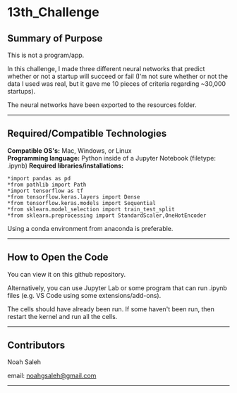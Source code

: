 # 13th_Challenge


## Summary of Purpose  

This is not a program/app.  

In this challenge, I made three different neural networks that predict whether or not a startup will succeed or fail (I'm not sure whether or not the data I used was real, but it gave me 10 pieces of criteria regarding ~30,000 startups).

The neural networks have been exported to the resources folder.

---

## Required/Compatible Technologies

**Compatible OS's:** Mac, Windows, or Linux  
**Programming language:** Python inside of a Jupyter Notebook (filetype: .ipynb)
**Required libraries/installations:**  

    *import pandas as pd
    *from pathlib import Path
    *import tensorflow as tf
    *from tensorflow.keras.layers import Dense
    *from tensorflow.keras.models import Sequential
    *from sklearn.model_selection import train_test_split
    *from sklearn.preprocessing import StandardScaler,OneHotEncoder
     
Using a conda environment from anaconda is preferable.

----
## How to Open the Code

You can view it on this github repository.

Alternatively, you can use Jupyter Lab or some program that can run .ipynb files (e.g. VS Code using some extensions/add-ons).

The cells should have already been run. If some haven't been run, then restart the kernel and run all the cells.

---

## Contributors

Noah Saleh

email: noahgsaleh@gmail.com

---
